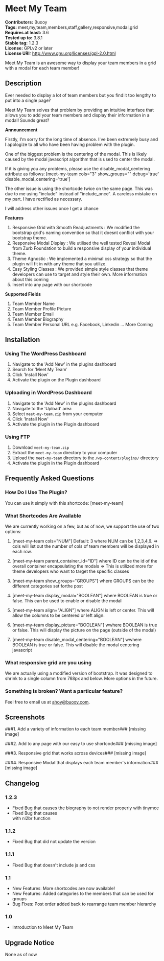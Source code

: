 # Meet My Team #
**Contributors:** Buooy  
**Tags:** meet,my,team,members,staff,gallery,responsive,modal,grid  
**Requires at least:** 3.6  
**Tested up to:** 3.8.1  
**Stable tag:** 1.2.3  
**License:** GPLv2 or later  
**License URI:** http://www.gnu.org/licenses/gpl-2.0.html  

Meet My Team is an awesome way to display your team members in a grid with a modal for each team member!

## Description ##

Ever needed to display a lot of team members but you find it too lengthy to put into a single page? 

Meet My Team solves that problem by providing an intuitive interface that allows you to add your team members and display their information in a modal! Sounds great?

**Announcement**

Firstly, I'm sorry for the long time of absence. I've been extremely busy and I apologize to all who have been having problem with the plugin.

One of the biggest problem is the centering of the modal. This is likely caused by the modal javascript algorithm that is used to center the modal.

If it is giving you any problems, please use the disable_modal_centering attribute as follows: [meet-my-team cols="3" show_groups="" debug='true' disable_modal_centering='true']

The other issue is using the shortcode twice on the same page. This was due to me using "include" instead of "include_once". A careless mistake on my part. I have rectified as necessary.

I will address other issues once I get a chance

**Features**

1. Responsive Grid with Smooth Readjustments : We modified the bootstrap grid's naming convention so that it doesnt conflict with your bootstrap theme.
2. Responsive Modal Display : We utilised the well tested Reveal Modal from Zurb Foundation to build a responsive display of your individual theme.
3. Theme Agnostic : We implemented a minimal css strategy so that the plugin will fit in with any theme that you utilize.
4. Easy Styling Classes : We provided simple style classes that theme developers can use to target and style their own. More information about this coming
5. Insert into any page with our shortcode

**Supported Fields**

1. Team Member Name
2. Team Member Profile Picture
3. Team Member Email
4. Team Member Biography
5. Team Member Personal URL e.g. Facebook, Linkedin
... More Coming

## Installation ##

### Using The WordPress Dashboard ###

1. Navigate to the 'Add New' in the plugins dashboard
2. Search for 'Meet My Team'
3. Click 'Install Now'
4. Activate the plugin on the Plugin dashboard

### Uploading in WordPress Dashboard ###

1. Navigate to the 'Add New' in the plugins dashboard
2. Navigate to the 'Upload' area
3. Select `meet-my-team.zip` from your computer
4. Click 'Install Now'
5. Activate the plugin in the Plugin dashboard

### Using FTP ###

1. Download `meet-my-team.zip`
2. Extract the `meet-my-team` directory to your computer
3. Upload the `meet-my-team` directory to the `/wp-content/plugins/` directory
4. Activate the plugin in the Plugin dashboard


## Frequently Asked Questions ##

### How Do I Use The Plugin? ###

You can use it simply with this shortcode: [meet-my-team]

### What Shortcodes Are Available ###

We are currently working on a few, but as of now, we support the use of two options:

1. [meet-my-team cols="NUM"] Default: 3 where NUM can be 1,2,3,4,6. => cols will list out the number of cols of team members will be displayed in each row.

2. [meet-my-team parent_container_id="ID"] where ID can be the id of the overall container encapsulating the modals  => This is utilized more for theme developers who want to target the specific classes

3. [meet-my-team show_groups="GROUPS"] where GROUPS can be the different categories set forthe post

4. [meet-my-team display_modal="BOOLEAN"] where BOOLEAN is true or false. This can be used to enable or disable the modal

5. [meet-my-team align="ALIGN"] where ALIGN is left or center. This will allow the columns to be centered or left align.

6. [meet-my-team display_picture="BOOLEAN"] wwhere BOOLEAN is true or false. This will display the picture on the page (outside of the modal)

7. [meet-my-team disable_modal_centering="BOOLEAN"] wwhere BOOLEAN is true or false. This will disable the modal centering javascript


### What responsive grid are you using ###

We are actually using a modified version of bootstrap. It was designed to shrink to a single column from 768px and below. More options in the future.

### Something is broken? Want a particular feature? ###

Feel free to email us at ahoy@buooy.com.


## Screenshots ##

###1. Add a variety of information to each team member###
[missing image]

###2. Add to any page with our easy to use shortcode###
[missing image]

###3. Responsive grid that works across devices###
[missing image]

###4. Responsive Modal that displays each team member's information###
[missing image]


## Changelog ##

### 1.2.3 ###
* Fixed Bug that causes the biography to not render properly with tinymce 
* Fixed Bug that causes <br> with nl2br function

### 1.1.2 ###
* Fixed Bug that did not update the version

### 1.1.1 ###
* Fixed Bug that doesn't include js and css

### 1.1 ###
* New Features: More shortcodes are now available!
* New Features: Added categories to the members that can be used for groups
* Bug Fixes: Post order added back to rearrange team member hierarchy

### 1.0 ###
* Introduction to Meet My Team

## Upgrade Notice ##

None as of now